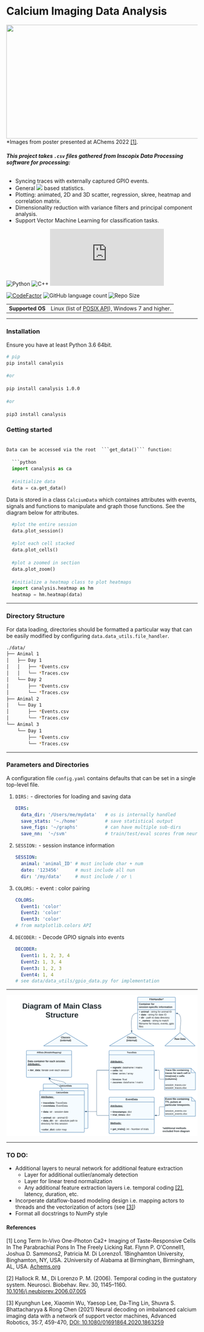 
<h1> Calcium Imaging Data Analysis </h1>

<p>
  <img style="float: right"
    width="550"
    height="300"
    src=https://i.imgur.com/SPok8sB.gif
  >
</p>

*Images from poster presented at AChems 2022 [[1]](#1).

###### **This project takes `.csv` files gathered from Inscopix Data Processing software for processing:**

* Syncing traces with externally captured GPIO events.</li>
* General <img src="https://latex.codecogs.com/svg.image?\Delta&space;F/F" /> based statistics.</li>
* Plotting: animated, 2D and 3D scatter, regression, skree, heatmap and correlation matrix.</li>
* Dimensionality reduction with variance filters and principal component analysis.</li>
* Support Vector Machine Learning for classification tasks.</li>

![Python](https://img.shields.io/badge/python-3670A0?style=?style=plastic&logo=python&logoColor=ffdd54)
![C++](https://img.shields.io/badge/c++-%2300599C.svg?style=plastic&logo=c%2B%2B&logoColor=white)
[![GitHub license](https://badgen.net/github/license/Naereen/Strapdown.js)](https://github.com/NeuroPyPy/CalciumAnalysis/blob/master/LICENSE)

[![CodeFactor](https://img.shields.io/codefactor/grade/github/NeuroPyPy/CalciumAnalysis/master?style=plastic)](https://www.codefactor.io/repository/github/neuropypy/calciumanalysis)
![GitHub language count](https://img.shields.io/github/languages/count/NeuroPyPy/CalciumAnalysis?style=plastic)
![Repo Size](https://img.shields.io/github/repo-size/NeuroPyPy/CalciumAnalysis?style=plastic)
<table>
  <tr >
    <td nowrap><strong>Supported OS</strong></td>
    <td>Linux (list of <a href="./docs/POSIX.md#the-list-of-posix-api-used-in-areg-sdk-including-multicast-message-router" alt="list of POSX API">POSIX API</a>), Windows 7 and higher.</td>
   </tr>
</table>



---
### Installation 

Ensure you have at least Python 3.6 64bit.
```sh
# pip
pip install canalysis

#or 

pip install canalysis 1.0.0

#or 

pip3 install canalysis
```

### Getting started

```python

Data can be accessed via the root  ```get_data()``` function:
  
  ```python
  import canalysis as ca 

  #initialize data
  data = ca.get_data()
```

Data is stored in a class `CalciumData` which containes attributes with events, signals and functions to manipulate and graph those functions. See the diagram below for attributes.
  

```python
  #plot the entire session
  data.plot_session()

  #plot each cell stacked 
  data.plot_cells()

  #plot a zoomed in section
  data.plot_zoom()

  #initialize a heatmap class to plot heatmaps 
  import canalysis.heatmap as hm
  heatmap = hm.heatmap(data)
  ```

---
### Directory Structure
For data loading, directories should be formatted a particular way that can be easily 
modified by configuring `data.data_utils.file_handler`.
```bash
./data/
├── Animal 1
│   ├── Day 1
│   │   ├── *Events.csv
│   │   └── *Traces.csv
│   └── Day 2
│       ├── *Events.csv
│       └── *Traces.csv
├── Animal 2
│   └── Day 1
│       ├── *Events.csv
│       └── *Traces.csv
└── Animal 3
    └── Day 1
        ├── *Events.csv
        └── *Traces.csv

```
---
### Parameters and Directories
A configuration file `config.yaml` contains defaults that can be set in a single top-level file.

1. `DIRS:` - directories for loading and saving data
   ```yaml
   DIRS:
     data_dir: '/Users/me/mydata'   # os is internally handled
     save_stats: '~./home'          # save statistical output
     save_figs: '~/graphs'          # can have multiple sub-dirs 
     save_nn:  '~/svm'              # train/test/eval scores from neural network 
   ```
3. `SESSION:` - session instance information
   ```yaml
   SESSION:
     animal: 'animal_ID' # must include char + num
     date: '123456'      # must include all nun
     dir: '/my/data'     # must include / or \ 
   
   ```

3. `COLORS:` - event : color pairing
   ```yaml
   COLORS:
     Event1: 'color'
     Event2: 'color'
     Event3: 'color'
   # from matplotlib.colors API
   ```
   
4. `DECODER:` - Decode GPIO signals into events
   ```yaml
   DECODER:
     Event1: 1, 2, 3, 4
     Event2: 1, 3, 4
     Event3: 1, 2, 3
     Event4: 1, 4
   # see data/data_utils/gpio_data.py for implementation
   ```
   
---

![Alt text](./md/SimpleCAClasses.svg)

---

### **TO DO:**
* Additional layers to neural network for additional feature extraction
  * Layer for additional outlier/anomaly detection
  * Layer for linear trend normalization
  * Any additional feature extraction layers i.e. temporal coding [[2]](#2), latency, duration, etc.
* Incorperate dataflow-based modeling design i.e. mapping actors to threads and the vectorization of actors (see [[3]](#3))
* Format all docstrings to NumPy style




#### References
<a id="1">[1]</a> 
Long Term In-Vivo One-Photon Ca2+ Imaging of Taste-Responsive Cells In The Parabrachial Pons In The Freely Licking Rat.
Flynn P. O'Connell1, Joshua D. Sammons2, Patricia M. Di Lorenzo1. 1Binghamton University, Binghamton, NY, USA. 2University of Alabama at Birmingham, Birmingham, AL, USA. [Achems.org](https://achems.org/web/)

<a id="2">[2]</a> 
Hallock R. M., Di Lorenzo P. M. (2006). Temporal coding in the gustatory system. Neurosci. Biobehav. Rev. 30, 1145–1160. [10.1016/j.neubiorev.2006.07.005](https://www.sciencedirect.com/science/article/abs/pii/S0149763406000741)

<a id="3">[3]</a> 
Kyunghun Lee, Xiaomin Wu, Yaesop Lee, Da-Ting Lin, Shuvra S. Bhattacharyya & Rong Chen (2021) Neural decoding on imbalanced calcium imaging data with a network of support vector machines, Advanced Robotics, 35:7, 459-470, [DOI: 10.1080/01691864.2020.1863259](https://www.tandfonline.com/doi/abs/10.1080/01691864.2020.1863259?journalCode=tadr20) 
